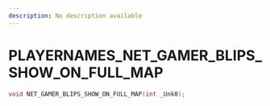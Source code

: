 ```yaml
---
description: No description available 
---
```


# PLAYERNAMES\_NET_GAMER_BLIPS_SHOW_ON_FULL_MAP

```cpp
void NET_GAMER_BLIPS_SHOW_ON_FULL_MAP(int _Unk0);
```